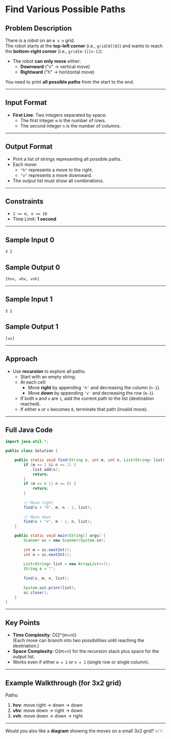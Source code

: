 # Find Various Possible Paths

## Problem Description

There is a robot on an `m x n` grid.  
The robot starts at the **top-left corner** (i.e., `grid[0][0]`) and wants to reach the **bottom-right corner** (i.e., `grid[m-1][n-1]`).

- The robot **can only move** either:
  - **Downward** ("v" → vertical move)
  - **Rightward** ("h" → horizontal move)

You need to print **all possible paths** from the start to the end.

---

## Input Format

- **First Line**: Two integers separated by space:
  - The first integer `m` is the number of rows.
  - The second integer `n` is the number of columns.

---

## Output Format

- Print a list of strings representing all possible paths.
- Each move:
  - `"h"` represents a move to the right.
  - `"v"` represents a move downward.
- The output list must show all combinations.

---

## Constraints

- `1 <= m, n <= 10`
- Time Limit: **1 second**

---

## Sample Input 0
```
3 2
```

## Sample Output 0
```
[hvv, vhv, vvh]
```

---

## Sample Input 1
```
3 1
```

## Sample Output 1
```
[vv]
```

---

## Approach

- Use **recursion** to explore all paths:
  - Start with an empty string.
  - At each cell:
    - Move **right** by appending `'h'` and decreasing the column (`n-1`).
    - Move **down** by appending `'v'` and decreasing the row (`m-1`).
  - If both `m` and `n` are `1`, add the current path to the list (destination reached).
  - If either `m` or `n` becomes `0`, terminate that path (invalid move).

---

## Full Java Code

```java
import java.util.*;

public class Solution {

    public static void find(String s, int m, int n, List<String> list) {
        if (m == 1 && n == 1) {
            list.add(s);
            return;
        }
        if (m == 0 || n == 0) {
            return;
        }
        
        // Move right
        find(s + "h", m, n - 1, list);
        
        // Move down
        find(s + "v", m - 1, n, list);
    }

    public static void main(String[] args) {
        Scanner sc = new Scanner(System.in);
        
        int m = sc.nextInt();
        int n = sc.nextInt();
        
        List<String> list = new ArrayList<>();
        String s = "";
        
        find(s, m, n, list);
        
        System.out.print(list);
        sc.close();
    }
}
```

---

## Key Points

- **Time Complexity**: O(2^(m+n))  
  (Each move can branch into two possibilities until reaching the destination.)
- **Space Complexity**: O(m+n) for the recursion stack plus space for the output list.
- Works even if either `m = 1` or `n = 1` (single row or single column).

---

## Example Walkthrough (for 3x2 grid)

Paths:
1. **hvv**: move right → down → down
2. **vhv**: move down → right → down
3. **vvh**: move down → down → right

---

Would you also like a **diagram** showing the moves on a small 3x2 grid? 📈✨  
